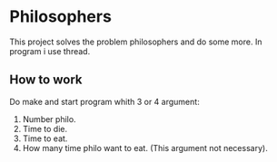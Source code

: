 # Philosophers
This project solves the problem philosophers and do some more. In program i use thread.
## How to work
Do make and start program whith 3 or 4 argument:
1. Number philo.
2. Time to die.
3. Time to eat.
4. How many time philo want to eat. (This argument not necessary).
